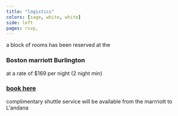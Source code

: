 ```yaml
---
title: "logistics"
colors: [sage, white, white]
side: left
pages: rsvp,
---
```


a block of rooms has been reserved at the

### Boston marriott Burlington

at a rate of $169 per night (2 night min)

### [book here](https://www.marriott.com/meeting-event-hotels/group-corporate-travel/groupCorp.mi?resLinkData=Brown%20and%20Stewart%20Wedding%20Room%20Block^bosbu`bksbksa|bksbksb`169`USD`false`4`9/28/18`9/30/18`9/4/18)

complimentary shuttle service will be available from the marrriott to L'andana
